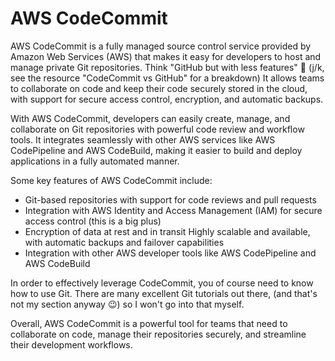 # AWS CodeCommit


AWS CodeCommit is a fully managed source control service provided by Amazon Web Services (AWS) that makes it easy for developers to host and manage private Git repositories. Think "GitHub but with less features" 🤣 (j/k, see the resource "CodeCommit vs GitHub" for a breakdown) It allows teams to collaborate on code and keep their code securely stored in the cloud, with support for secure access control, encryption, and automatic backups.

With AWS CodeCommit, developers can easily create, manage, and collaborate on Git repositories with powerful code review and workflow tools. It integrates seamlessly with other AWS services like AWS CodePipeline and AWS CodeBuild, making it easier to build and deploy applications in a fully automated manner.

Some key features of AWS CodeCommit include:

- Git-based repositories with support for code reviews and pull requests
- Integration with AWS Identity and Access Management (IAM) for secure access control (this is a big plus)
- Encryption of data at rest and in transit
Highly scalable and available, with automatic backups and failover capabilities
- Integration with other AWS developer tools like AWS CodePipeline and AWS CodeBuild

In order to effectively leverage CodeCommit, you of course need to know how to use Git. There are many excellent Git tutorials out there, (and that's not my section anyway 😉) so I won't go into that myself.

Overall, AWS CodeCommit is a powerful tool for teams that need to collaborate on code, manage their repositories securely, and streamline their development workflows.